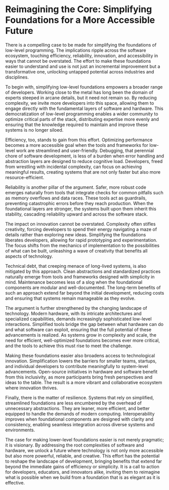 # Reimagining the Core: Simplifying Foundations for a More Accessible Future

There is a compelling case to be made for simplifying the foundations of low-level programming. The implications ripple across the software ecosystem, touching efficiency, reliability, innovation, and accessibility in ways that cannot be overstated. The effort to make these foundations easier to understand and use is not just an incremental improvement but a transformative one, unlocking untapped potential across industries and disciplines.

To begin with, simplifying low-level foundations empowers a broader range of developers. Working close to the metal has long been the domain of experts steeped in arcane details, but it need not remain so. By reducing complexity, we invite more developers into this space, allowing them to engage directly with the fundamental layers of software and hardware. This democratization of low-level programming enables a wider community to optimize critical parts of the stack, distributing expertise more evenly and ensuring that the knowledge required to maintain and improve these systems is no longer siloed.

Efficiency, too, stands to gain from this effort. Optimizing performance becomes a more accessible goal when the tools and frameworks for low-level work are streamlined and user-friendly. Debugging, that perennial chore of software development, is less of a burden when error handling and abstraction layers are designed to reduce cognitive load. Developers, freed from wrestling with incidental complexity, can focus on achieving meaningful results, creating systems that are not only faster but also more resource-efficient.

Reliability is another pillar of the argument. Safer, more robust code emerges naturally from tools that integrate checks for common pitfalls such as memory overflows and data races. These tools act as guardrails, preventing catastrophic errors before they reach production. When the foundational layers are stronger, the systems built upon them inherit this stability, cascading reliability upward and across the software stack.

The impact on innovation cannot be overstated. Complexity often stifles creativity, forcing developers to spend their energy navigating a maze of details rather than exploring new ideas. Simplifying the foundations liberates developers, allowing for rapid prototyping and experimentation. The focus shifts from the mechanics of implementation to the possibilities of what can be built, unleashing a wave of creativity that benefits all aspects of technology.

Technical debt, that creeping menace of long-lived systems, is also mitigated by this approach. Clean abstractions and standardized practices naturally emerge from tools and frameworks designed with simplicity in mind. Maintenance becomes less of a slog when the foundational components are modular and well-documented. The long-term benefits of such an approach extend far beyond the initial development, reducing costs and ensuring that systems remain manageable as they evolve.

The argument is further strengthened by the changing landscape of technology. Modern hardware, with its intricate architectures and specialized capabilities, demands increasingly sophisticated low-level interactions. Simplified tools bridge the gap between what hardware can do and what software can exploit, ensuring that the full potential of these advancements is realized. As systems grow in complexity and scale, the need for efficient, well-optimized foundations becomes ever more critical, and the tools to achieve this must rise to meet the challenge.

Making these foundations easier also broadens access to technological innovation. Simplification lowers the barriers for smaller teams, startups, and individual developers to contribute meaningfully to system-level advancements. Open-source initiatives in hardware and software benefit from this inclusivity, as more participants bring fresh perspectives and ideas to the table. The result is a more vibrant and collaborative ecosystem where innovation thrives.

Finally, there is the matter of resilience. Systems that rely on simplified, streamlined foundations are less encumbered by the overhead of unnecessary abstractions. They are leaner, more efficient, and better equipped to handle the demands of modern computing. Interoperability improves when foundational components are designed with clarity and consistency, enabling seamless integration across diverse systems and environments.

The case for making lower-level foundations easier is not merely pragmatic; it is visionary. By addressing the root complexities of software and hardware, we unlock a future where technology is not only more accessible but also more powerful, reliable, and creative. This effort has the potential to reshape the landscape of development, bringing benefits that extend far beyond the immediate gains of efficiency or simplicity. It is a call to action for developers, educators, and innovators alike, inviting them to reimagine what is possible when we build from a foundation that is as elegant as it is effective.

